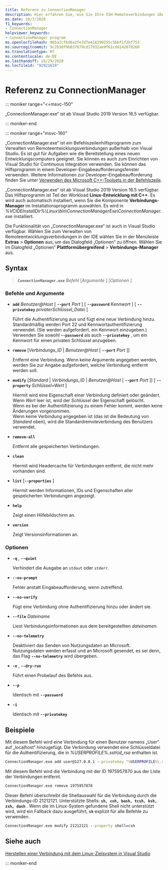 ```yaml
---
title: Referenz zu ConnectionManager
description: Hier erfahren Sie, wie Sie Ihre SSH-Remoteverbindungen über ein Befehlszeilentool verwalten.
ms.date: 10/7/2020
f1_keywords:
- ConnectionManager
helpviewer_keywords:
- ConnectionManager program
ms.openlocfilehash: 065a2cf6d6a2fe7d7e418299255c5bbf1f2bf753
ms.sourcegitcommit: 9c2b3df9b837879cd17932ae9f61cdd142078260
ms.translationtype: HT
ms.contentlocale: de-DE
ms.lasthandoff: 10/29/2020
ms.locfileid: "92921619"
---
```

# <a name="connectionmanager-reference"></a>Referenz zu ConnectionManager

::: moniker range="<=msvc-150"

„ConnectionManager.exe“ ist ab Visual Studio 2019 Version 16.5 verfügbar.

::: moniker-end

::: moniker range="msvc-160"

„ConnectionManager.exe“ ist ein Befehlszeilenhilfsprogramm zum Verwalten von Remoteentwicklungsverbindungen außerhalb von Visual Studio. Es ist gut für Aufgaben wie die Bereitstellung eines neuen Entwicklungscomputers geeignet. Sie können es auch zum Einrichten von Visual Studio für Continuous Integration verwenden. Sie können das Hilfsprogramm in einem Developer-Eingabeaufforderungsfenster verwenden. Weitere Informationen zur Developer-Eingabeaufforderung finden Sie unter [Verwenden des Microsoft C++-Toolsets in der Befehlszeile](../build/building-on-the-command-line.md).

„ConnectionManager.exe“ ist ab Visual Studio 2019 Version 16.5 verfügbar. Das Hilfsprogramm ist Teil der Workload **Linux-Entwicklung mit C++**. Es wird auch automatisch installiert, wenn Sie die Komponente **Verbindungs-Manager** im Installationsprogramm auswählen. Es wird in *%VCIDEInstallDir%\\Linux\\bin\\ConnectionManagerExe\\ConnectionManager.exe* installiert.

Die Funktionalität von „ConnectionManager.exe“ ist auch in Visual Studio verfügbar. Wählen Sie zum Verwalten von Remoteentwicklungsverbindungen in der IDE wählen Sie in der Menüleiste **Extras** > **Optionen** aus, um das Dialogfeld „Optionen“ zu öffnen. Wählen Sie im Dialogfeld „Optionen“ **Plattformübergreifend** > **Verbindungs-Manager** aus.

## <a name="syntax"></a>Syntax

> **`ConnectionManager.exe`** *Befehl* \[*Argumente* ] \[*Optionen* ]

### <a name="commands-and-arguments"></a>Befehle und Argumente

- **`add`** *Benutzer\@Host* \[ **`--port`** *Port* ] \[ **`--password`** *Kennwort* ] \[ **`--privatekey`** *privaterSchlüssel_Datei* ]

  Führt die Authentifizierung aus und fügt eine neue Verbindung hinzu. Standardmäßig werden Port 22 und Kennwortauthentifizierung verwendet. (Sie werden aufgefordert, ein Kennwort einzugeben.) Verwenden Sie sowohl **-`-password`** als auch **`--privatekey`** , um ein Kennwort für einen privaten Schlüssel anzugeben.

- **`remove`** \[*Verbindungs_ID* \| *Benutzer\@Host* \[ **`--port`** *Port* ]]

  Entfernt eine Verbindung. Wenn keine Argumente angegeben werden, werden Sie zur Angabe aufgefordert, welche Verbindung entfernt werden soll.
  
- **`modify`** \[*Standard* \| *Verbindungs_ID* \| *Benutzer\@Host* \[ **`--port`** *Port* ]] \[ **`--property`** *Schlüssel=Wert* ]

  Hiermit wird eine Eigenschaft einer Verbindung definiert oder geändert.\
  Wenn *Wert* leer ist, wird der *Schlüssel* der Eigenschaft gelöscht.\
  Wenn es bei der Authentifizierung zu einem Fehler kommt, werden keine Änderungen vorgenommen.\
  Wenn keine Verbindung angegeben ist (das ist die Bedeutung von *Standard* oben), wird die Standardremoteverbindung des Benutzers verwendet.

- **`remove-all`**

  Entfernt alle gespeicherten Verbindungen.
  
- **`clean`**

  Hiermit wird Headercache für Verbindungen entfernt, die nicht mehr vorhanden sind. 

- **`list`** \[**`--properties`** ]

  Hiermit werden Informationen, IDs und Eigenschaften aller gespeicherten Verbindungen angezeigt. 

- **`help`**

  Zeigt einen Hilfebildschirm an.

- **`version`**

  Zeigt Versionsinformationen an.

### <a name="options"></a>Optionen

- **`-q`** , **`--quiet`**

  Verhindert die Ausgabe an `stdout` oder `stderr`.

- **`--no-prompt`**

  Fehler anstatt Eingabeaufforderung, wenn zutreffend.

- **`--no-verify`**

  Fügt eine Verbindung ohne Authentifizierung hinzu oder ändert sie.

- **`--file`** *Dateiname*

  Liest Verbindungsinformationen aus dem bereitgestellten *dateinamen*.

- **`--no-telemetry`**

  Deaktiviert das Senden von Nutzungsdaten an Microsoft. Nutzungsdaten werden erfasst und an Microsoft gesendet, es sei denn, das Flag **`--no-telemetry`** wird übergeben.  

- **`-n`** , **`--dry-run`**

  Führt einen Probelauf des Befehls aus.
 
- **`--p`**

  Identisch mit **`--password`**

- **`-i`**

  Identisch mit **`--privatekey`**

## <a name="examples"></a>Beispiele

Mit diesem Befehl wird eine Verbindung für einen Benutzer namens „User“ auf „localhost“ hinzugefügt. Die Verbindung verwendet eine Schlüsseldatei für die Authentifizierung, die in *%USERPROFILE%\.ssh\id_rsa* enthalten ist.

```cmd
ConnectionManager.exe add user@127.0.0.1 --privatekey "%USERPROFILE%\.ssh\id_rsa"
```

Mit diesem Befehl wird die Verbindung mit der ID 1975957870 aus der Liste der Verbindungen entfernt.

```cmd
ConnectionManager.exe remove 1975957870
```

Dieser Befehl überschreibt die Shellauswahl für die Verbindung durch die Verbindungs-ID 21212121. Unterstützte Shells: **`sh, csh, bash, tcsh, ksh, zsh, dash`** . Wenn die im Linux-System gefundene Shell nicht unterstützt wird, wird ein Fallback dazu ausgeführt, **`sh`** explizit für alle Befehle zu verwenden.

```cmd
ConnectionManager.exe modify 21212121 --property shell=csh
```

## <a name="see-also"></a>Siehe auch

[Herstellen einer Verbindung mit dem Linux-Zielsystem in Visual Studio](connect-to-your-remote-linux-computer.md)

::: moniker-end
